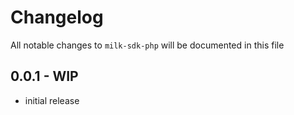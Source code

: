 # Changelog

All notable changes to `milk-sdk-php` will be documented in this file

## 0.0.1 - WIP

- initial release
